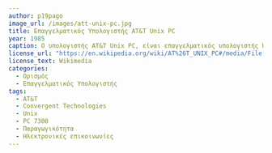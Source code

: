 ```yaml
---
author: p19pago
image_url: /images/att-unix-pc.jpg
title: Επαγγελματικός Υπολογιστής AT&T Unix PC
year: 1985 
caption: Ο υπολογιστής AT&T Unix PC, είναι επαγγελματικός υπολογιστής Unix, και αναπτύχθηκε από την εταιρεία Convergent Technologies. Το 1985, κυκλοφόρησε στην αγορά από την εταιρεία τηλεπικοινωνιών AT&T. Είναι επίσης γνωστό με την ονομασία PC 7300. Το λειτουργικό σύστημα, στο οποίο κατασκευάστηκε, βασίζεται στην έκδοση 2 των Unix System V, με επεκτάσεις BSD 4.1 και 4.2, έκδοσης 3 των Unix, System V και Convergent Technologies. Προσαρμόζεται στη χρήση ως εργαλείο παραγωγικότητας σε περιβάλλοντα γραφείου και ως κέντρο ηλεκτρονικών επικοινωνιών.
license_url: "https://en.wikipedia.org/wiki/AT%26T_UNIX_PC#/media/File:Atandt_unix_pc.jpg" 
license_text: Wikimedia
categories:
  - Ορισμός
  - Επαγγελματικός Υπολογιστής
tags:
  - AT&T 
  - Convergent Technologies
  - Unix
  - PC 7300
  - Παραγωγικότητα
  - Ηλεκτρονικές επικοινωνίες
---
```

